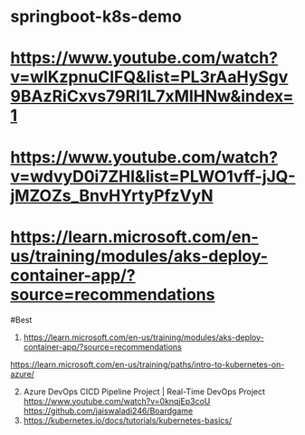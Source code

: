 # springboot-k8s-demo
# https://www.youtube.com/watch?v=wlKzpnuCIFQ&list=PL3rAaHySgv9BAzRiCxvs79Rl1L7xMIHNw&index=1
# https://www.youtube.com/watch?v=wdvyD0i7ZHI&list=PLWO1vff-jJQ-jMZOZs_BnvHYrtyPfzVyN
# https://learn.microsoft.com/en-us/training/modules/aks-deploy-container-app/?source=recommendations

#Best
1. https://learn.microsoft.com/en-us/training/modules/aks-deploy-container-app/?source=recommendations

https://learn.microsoft.com/en-us/training/paths/intro-to-kubernetes-on-azure/

2. Azure DevOps CICD Pipeline Project | Real-Time DevOps Project
   https://www.youtube.com/watch?v=0knqjEp3coU
   https://github.com/jaiswaladi246/Boardgame
3. https://kubernetes.io/docs/tutorials/kubernetes-basics/